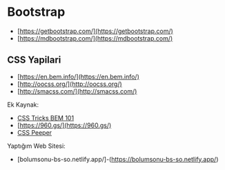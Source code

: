 
# Bootstrap
- [https://getbootstrap.com/](https://getbootstrap.com/)
- [https://mdbootstrap.com/](https://mdbootstrap.com/)

## CSS Yapilari
- [https://en.bem.info/](https://en.bem.info/)
- [http://oocss.org/](http://oocss.org/)
- [http://smacss.com/](http://smacss.com/)

Ek Kaynak:
- [CSS Tricks BEM 101](https://css-tricks.com/bem-101/)
- [https://960.gs/](https://960.gs/)
- [CSS Peeper](https://chrome.google.com/webstore/detail/css-peeper/mbnbehikldjhnfehhnaidhjhoofhpehk)

Yaptığım Web Sitesi:
- [bolumsonu-bs-so.netlify.app/]-(https://bolumsonu-bs-so.netlify.app/)
